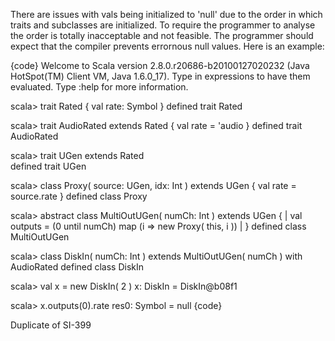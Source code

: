 There are issues with vals being initialized to 'null' due to the order in which traits and subclasses are initialized. To require the programmer to analyse the order is totally inacceptable and not feasible. The programmer should expect that the compiler prevents errornous null values. Here is an example:

{code}
Welcome to Scala version 2.8.0.r20686-b20100127020232 (Java HotSpot(TM) Client VM, Java 1.6.0_17).
Type in expressions to have them evaluated.
Type :help for more information.

scala> trait Rated { val rate: Symbol }
defined trait Rated

scala> trait AudioRated extends Rated { val rate = 'audio }
defined trait AudioRated

scala> trait UGen extends Rated                            
defined trait UGen

scala> class Proxy( source: UGen, idx: Int ) extends UGen { val rate = source.rate }
defined class Proxy

scala> abstract class MultiOutUGen( numCh: Int ) extends UGen {
     | val outputs = (0 until numCh) map (i => new Proxy( this, i ))
     | }
defined class MultiOutUGen

scala> class DiskIn( numCh: Int ) extends MultiOutUGen( numCh ) with AudioRated
defined class DiskIn

scala> val x = new DiskIn( 2 )
x: DiskIn = DiskIn@b08f1

scala> x.outputs(0).rate
res0: Symbol = null
{code}

Duplicate of SI-399
